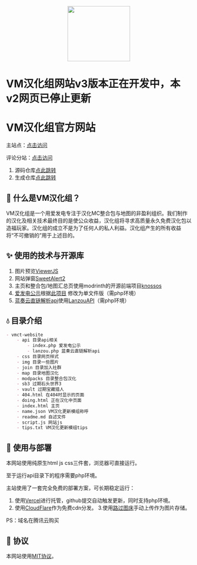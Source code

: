 <div align="center"><img height="150" src="https://vmct-cn.top/img/vm.png" width="170"/></div>

# VM汉化组网站v3版本正在开发中，本v2网页已停止更新

# VM汉化组官方网站
主站点：[点击访问](https://vmct-cn.top/)

评论分站：[点击访问](https://vm-comment.pp.ua/)
1. 源码仓库[点此跳转](https://github.com/Litchiiiiii/VM-Comment)
2. 生成仓库[点此跳转](https://github.com/Litchiiiiii/Litchiiiiii.github.io)


## 📖 什么是VM汉化组？

VM汉化组是一个用爱发电专注于汉化MC整合包与地图的非盈利组织。我们制作的汉化及相关技术最终目的是使公众收益，汉化组将寻求高质量永久免费汉化包以造福玩家。汉化组的成立不是为了任何人的私人利益。汉化组产生的所有收益将“不可撤销的”用于上述目的。

## ✨ 使用的技术与开源库

1. 图片预览[ViewerJS](https://github.com/fengyuanchen/viewerjs)
2. 网站弹窗[SweetAlert2](https://github.com/sweetalert2/sweetalert2)
3. 主页和整合包/地图汇总页使用modrinth的开源前端项目[knossos](https://github.com/modrinth/knossos)
4. [爱发电公示](https://vmct-cn.top/api/)根据[此项目](https://github.com/MisaLiu/afdian-sponsor-page) 修改为单文件版（需php环境）
5. [蓝奏云直链解析api](https://vmct-cn.top/api/lanzou.php)使用[LanzouAPI](https://github.com/hanximeng/LanzouAPI)（需php环境）

## 💧 目录介绍

```markdown
- vmct-website
    - api 目录api相关
        - index.php 爱发电公示
        - lanzou.php 蓝奏云直链解析api
    - css 目录网页样式
    - img 目录一些图片
    - join 目录加入社群
    - map 目录地图汉化
    - modpacks 目录整合包汉化
    - sb3 过期石头世界3
    - vault 过期宝藏猎人
    - 404.html 在404时显示的页面
    - doing.html 正在汉化中页面
    - index.html 主页
    - name.json VM汉化更新模组称呼
    - readme.md 自述文件
    - script.js 网站js
    - tips.txt VM汉化更新模组tips
```

## 📖 使用与部署

本网站使用纯原生html js css三件套，浏览器可直接运行。

至于运行api目录下的程序需要php环境。

主站使用了一套完全免费的部署方案，可长期稳定运行：
1. 使用[Vercel](https://vercel.com/)进行托管，github提交自动触发更新，同时支持php环境。
2. 使用[CloudFlare](https://cloudflare.com/)作为免费cdn分发。
3.使用[路过图床](https://imgse.com/)手动上传作为图片存储。

PS：域名在腾讯云购买

## 👀 协议

本网站使用[MIT协议](LICENSE)。
